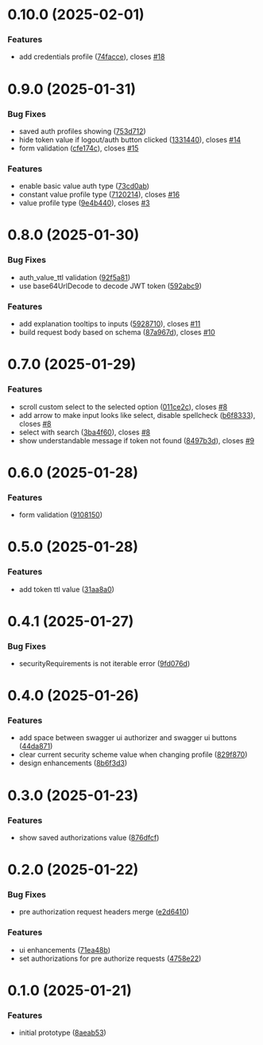 # 0.10.0 (2025-02-01)

### Features
- add credentials profile ([74facce](https://github.com/rodewitsch/swagger-ui-authorizer/commit/74facce6068a8c7fb874f46a6f8fbade09e8223b)), closes [#18](https://github.com/rodewitsch/swagger-ui-authorizer/issues/18)

# 0.9.0 (2025-01-31)

### Bug Fixes

- saved auth profiles showing ([753d712](https://github.com/rodewitsch/swagger-ui-authorizer/commit/753d7121fd635c1397bc7d256c26acd4dba81bdc))
- hide token value if logout/auth button clicked ([1331440](https://github.com/rodewitsch/swagger-ui-authorizer/commit/1331440d78ad788b9f533de865695a7693dd48f6)), closes [#14](https://github.com/rodewitsch/swagger-ui-authorizer/issues/14)
- form validation ([cfe174c](https://github.com/rodewitsch/swagger-ui-authorizer/commit/cfe174ce5f6236aa45b268ae15190312516f0c9f)), closes [#15](https://github.com/rodewitsch/swagger-ui-authorizer/issues/15)

### Features

- enable basic value auth type ([73cd0ab](https://github.com/rodewitsch/swagger-ui-authorizer/commit/73cd0abc47d6f1f0b74bf2cf64ca291f29af80ef))
- constant value profile type ([7120214](https://github.com/rodewitsch/swagger-ui-authorizer/commit/7120214c1b193809bdacee0212687c34e4725785)), closes [#16](https://github.com/rodewitsch/swagger-ui-authorizer/issues/16)
- value profile type ([9e4b440](https://github.com/rodewitsch/swagger-ui-authorizer/commit/9e4b440aaebccf063be0589232a02e5ddae04fa8)), closes [#3](https://github.com/rodewitsch/swagger-ui-authorizer/issues/3)

# 0.8.0 (2025-01-30)

### Bug Fixes

- auth_value_ttl validation ([92f5a81](https://github.com/rodewitsch/swagger-ui-authorizer/commit/92f5a81092a8a1ba45551c3b8daf9bd3e6b31ecb))
- use base64UrlDecode to decode JWT token ([592abc9](https://github.com/rodewitsch/swagger-ui-authorizer/commit/592abc9e21d4ae2502bbc5d1406870b669943eeb))

### Features

- add explanation tooltips to inputs ([5928710](https://github.com/rodewitsch/swagger-ui-authorizer/commit/5928710b5a918a6ade2185713924a98949daf6a6)), closes [#11](https://github.com/rodewitsch/swagger-ui-authorizer/issues/11)
- build request body based on schema ([87a967d](https://github.com/rodewitsch/swagger-ui-authorizer/commit/87a967d8c470a5eb0d77bfd90e23da15ab7489e4)), closes [#10](https://github.com/rodewitsch/swagger-ui-authorizer/issues/10)

# 0.7.0 (2025-01-29)

### Features

- scroll custom select to the selected option ([011ce2c](https://github.com/rodewitsch/swagger-ui-authorizer/commit/011ce2cf09bc705565a1fbd1f313155ce3282d40)), closes [#8](https://github.com/rodewitsch/swagger-ui-authorizer/issues/8)
- add arrow to make input looks like select, disable spellcheck ([b6f8333](https://github.com/rodewitsch/swagger-ui-authorizer/commit/b6f8333b6c9eb633568e61241368da2d29860a17)), closes [#8](https://github.com/rodewitsch/swagger-ui-authorizer/issues/8)
- select with search ([3ba4f60](https://github.com/rodewitsch/swagger-ui-authorizer/commit/3ba4f60858dfeeb9b559234d2abd3c991784c0da)), closes [#8](https://github.com/rodewitsch/swagger-ui-authorizer/issues/8)
- show understandable message if token not found ([8497b3d](https://github.com/rodewitsch/swagger-ui-authorizer/commit/8497b3dfe81737318791a1f67caea90f83fe8f9a)), closes [#9](https://github.com/rodewitsch/swagger-ui-authorizer/issues/9)

# 0.6.0 (2025-01-28)

### Features

- form validation ([9108150](https://github.com/rodewitsch/swagger-ui-authorizer/commit/9108150bf13680994ee043df407ab7ba9ab8ca42))

# 0.5.0 (2025-01-28)

### Features

- add token ttl value ([31aa8a0](https://github.com/rodewitsch/swagger-ui-authorizer/commit/31aa8a0ba0a70743def5c2134a8fe662c7beae09))

# 0.4.1 (2025-01-27)

### Bug Fixes

- securityRequirements is not iterable error ([9fd076d](https://github.com/rodewitsch/swagger-ui-authorizer/commit/9fd076d7fe03475ece7015806783690106fbee48))

# 0.4.0 (2025-01-26)

### Features

- add space between swagger ui authorizer and swagger ui buttons ([44da871](https://github.com/rodewitsch/swagger-ui-authorizer/commit/44da87128308cda7cbab8853cfe987bb3482bc27))
- clear current security scheme value when changing profile ([829f870](https://github.com/rodewitsch/swagger-ui-authorizer/commit/829f870451a7ca1a89d7c35819fbae484b2e4f5b))
- design enhancements ([8b6f3d3](https://github.com/rodewitsch/swagger-ui-authorizer/commit/8b6f3d322a005dc0192fe923fbca9295b740172e))

# 0.3.0 (2025-01-23)

### Features

- show saved authorizations value ([876dfcf](https://github.com/rodewitsch/swagger-ui-authorizer/commit/876dfcf40b7bea707dc95649798993ca52421bf8))


# 0.2.0 (2025-01-22)

### Bug Fixes

- pre authorization request headers merge ([e2d6410](https://github.com/rodewitsch/swagger-ui-authorizer/commit/e2d6410d1f1318556023ab4b880c7215d19aab01))

### Features

- ui enhancements ([71ea48b](https://github.com/rodewitsch/swagger-ui-authorizer/commit/71ea48b6d77bd8756c086654b9c16a5db7b56608))
- set authorizations for pre authorize requests ([4758e22](https://github.com/rodewitsch/swagger-ui-authorizer/commit/4758e224982b69df98624052b685e0f02786d5ea))

# 0.1.0 (2025-01-21)

### Features

- initial prototype ([8aeab53](https://github.com/rodewitsch/swagger-ui-authorizer/commit/8aeab53b5422209318c1490fe72ada755b6dfbc9))
